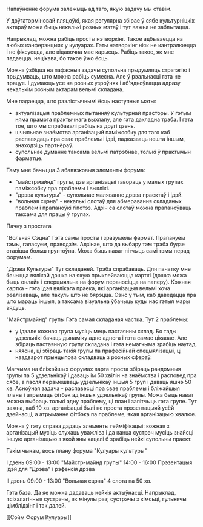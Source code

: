 
Напаўненне форума залежыць ад таго, якую задачу мы ставім.

У доўгатэрміновай пляцоўкі, якая рэгулярна збірае ў сябе культурніцкіх актараў можа быць некалькі розных мэтаў і тут важна не заблытацца.

Напрыклад, можна рабіць просты нэтворкінг. Такое адбываецца на любых канферэнцыях у кулуарах. Гэты нэтворкінг ніяк не кантралюецца і не фіксуецца, але відавочна мае карысць. Рабіць такое, як мне падаецца, нецікава, бо такое ўжо ёсць.
  
Можна ўзбіцца на пафасныя задачы супольна прыдумляць стратэгію і прыдумваць, што можна рабіць сумесна. Але ў рэальнасці гэта не працуе. І думаюць усе на розных узроўнях і аб'ядноўвацца адразу некалькім розным актарам вельмі складана.

Мне падаецца, што раэлістычнымі ёсць наступныя мэты:
- актуалізацыя праблемных пытанняў культурнай прасторы. У гэтым няма прамога практычнага выхлапу, але гэта дакладна трэба. І гэта тое, што мы спрабавалі рабіць на другі дзень.
- шчыльнае знаёмства арганізацый паміжсобку для таго каб распавядаць пра свае праблемы і ідэі, падказваць нешта іншым, знаходзіць партнёраў. 
- супольнае думанне таксама вельмі патрэбнае, толькі ў практычын фарматце.

Таму мне бачыцца 3 абавязковыя элементы форума:
- "майстрмайнд" групы, дзе арганізацыі гавораць у малых групах паміжсобку пра праблемы і выклікі.
- "дрэва культуры" - супольнае маляванне дрэва праектаў і ідэй.
- "вольная сцэна" - некалькі слотаў для абмеравання складаных праблем і прапаноўкі гіпотэз. Адзін са слотаў можна прапаноўваць таксама для працы ў групах.

Пачну з простага

"Вольная Сэцна"
Гэта самы просты і зразумелы фармат. Прапануем тэмы, галасуем, праводзім. Адзінае, што да выбару тэм трэба будзе ставіцца больш грунтоўна. Можа быць нават пітчыць самі тэмы перад форумам.

"Дрэва Культуры"
Тут складаней. Трэба спрабаваць. Для пачатку мне бачыцца вялікай дошка на якую прыклейваюцца карткі (дошка можа быць онлайн і сперцыяльна на форум пераносіцца на паперу). Кожная картка - гэта ідэя вялікага праека, які арганізацыя вельмі хоча рэалізаваць, але пакуль што не бярэцца.
Сэнс у тым, каб даведацца пра што мараць іншыя, а таксама візуальна ўбачыць куды нас гэтыя мары вядуць. 

"Майстрмайнд" групы
Гэта самая складаная частка. Тут 2 праблемы: 
- у ідэале кожная група мусіць мець пастаянны склад. Бо тады удзельнікі бачаць дынаміку адно аднога і гэта самае цікавае. Але збіраць пастаянную групу складана і гэта немагчыма зрабіць наугад. 
- няясна, ці збіраць такія групы па прафесійнай спецыялізацыі, ці наадварот прынцыпова складваць з розных сфераў.

Магчыма на бліжэйшых форумах варта проста збіраць рандомныя групы па 5 удзельнікаў і даваць ім 50 хвілін на знаёмства і расповед пра сябе, а пасля перамешваць удзельнікаў іншыя 5 груп і даваць яшчэ 50 хв.
Асноўная задача - распавесці пра свае праблемы і бліжэйшыя планы і атрымаць фітбэк ад іншых удзельнікаў групы. Можа быць нават можна выбраць толькі адну праблему, ці план і запітчыць гэта групе. 
Тут важна, каб 10 хв. арганізацыі былі не проста прэзентацыяй усёй дзейнасці, а атрыманне фітбэка па праблеме, якая арганізацыю хвалюе.

Можна ў гэту справа дадаць элементы гейміфікацыі: кожная з арганізацый мусіць слухаць уважліва і да канца сустрэч мусіць знайсці іншую арганізацыю з якой яны хацелі б зрабіць нейкі супольны праект.


Такім чынам, вось плану форума "Кулуары культуры"

І дзень
09:00 - 13:00 "Майстр-майнд групы"
14:00 - 16:00 Прэзентацыя ідэй для "Дрэва" і рэфексія дрэва

ІІ дзень
09:00 - 13:00 "Вольная сцэна" 4 слота па 50 хв.


Гэта база. Да яе можна дадаваць нейкія актыўнасці. Напрыклад, псіхалагічныя сустрэчы, як мінулы раз; сустрэчы з кімсьці, гульнячы цімблідзінг і так далей.

[[Сойм Форум Кулуары]]

